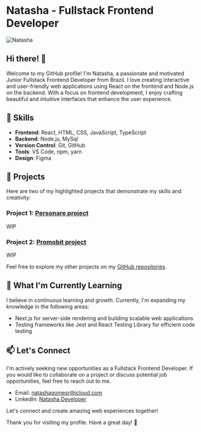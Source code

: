 # Natasha - Fullstack Frontend Developer

![Natasha](https://github.com/natashagomesr/natashagomesr/assets/98358842/e6367024-fff4-42b7-b25b-aab1eb8cffa9)

## Hi there! 👋

Welcome to my GitHub profile! I'm Natasha, a passionate and motivated Junior Fullstack Frontend Developer from Brazil. I love creating interactive and user-friendly web applications using React on the frontend and Node.js on the backend. With a focus on frontend development, I enjoy crafting beautiful and intuitive interfaces that enhance the user experience.

## 🚀 Skills

- **Frontend**: React, HTML, CSS, JavaScript, TypeScript
- **Backend**: Node.js, MySql
- **Version Control**: Git, GitHub
- **Tools**: VS Code, npm, yarn
- **Design**: Figma

## 🔭 Projects

Here are two of my highlighted projects that demonstrate my skills and creativity:

### Project 1: [Personare project](https://github.com/natashagomesr/personare-code-challenge)

WIP

### Project 2: [Promobit project](https://github.com/natashagomesr/promobit-code-challenge)

WIP

Feel free to explore my other projects on my [GitHub repositories](https://github.com/natashagomesr).

## 🌱 What I'm Currently Learning

I believe in continuous learning and growth. Currently, I'm expanding my knowledge in the following areas:

- Next.js for server-side rendering and building scalable web applications
- Testing frameworks like Jest and React Testing Library for efficient code testing

## 📫 Let's Connect

I'm actively seeking new opportunities as a Fullstack Frontend Developer. If you would like to collaborate on a project or discuss potential job opportunities, feel free to reach out to me.

- Email: [natashagomesr@icloud.com](mailto:natashagomesr@icloud.com)
- LinkedIn: [Natasha Developer](https://www.linkedin.com/in/natasha-gomes-r/)

Let's connect and create amazing web experiences together!

Thank you for visiting my profile. Have a great day! 🌟
